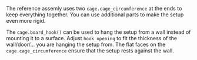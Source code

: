 The reference assemly uses two `cage.cage_circumference` at the ends to keep everything together.
You can use additional parts to make the setup even more rigid.

The `cage.board_hook()` can be used to hang the setup from a wall instead of mounting it to a surface.
Adjust `hook_opening` to fit the thickness of the wall/door/... you are hanging the setup from.
The flat faces on the `cage.cage_circumference` ensure that the setup rests against the wall.
